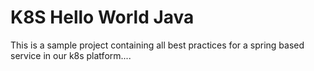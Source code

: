 # K8S Hello World Java

This is a sample project containing all best practices for a spring based service 
in our k8s platform....
